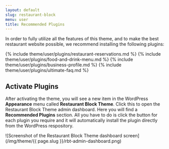 ```yaml
---
layout: default
slug: restaurant-block
menu: user
title: Recommended Plugins
---
```

In order to fully utilize all the features of this theme, and to make the best restaurant website possible, we recommend installing the following plugins:

{% include theme/user/plugins/restaurant-reservations.md %}
{% include theme/user/plugins/food-and-drink-menu.md %}
{% include theme/user/plugins/business-profile.md %}
{% include theme/user/plugins/ultimate-faq.md %}

## Activate Plugins

After activating the theme, you will see a new item in the WordPress **Appearance** menu called **Restaurant Block Theme**. Click this to open the Restaurant Block Theme admin dashboard. Here you will find a **Recommended Plugins** section. All you have to do is click the button for each plugin you require and it will automatically install the plugin directly from the WordPress respository.

![Screenshot of the Restaurant Block Theme dashboard screen](/img/theme/{{ page.slug }}/rbt-admin-dashboard.png)